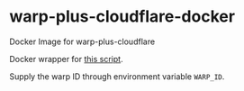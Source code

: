 # warp-plus-cloudflare-docker
Docker Image for warp-plus-cloudflare

Docker wrapper for [this script](https://github.com/ALIILAPRO/warp-plus-cloudflare).

Supply the warp ID through environment variable `WARP_ID`.
